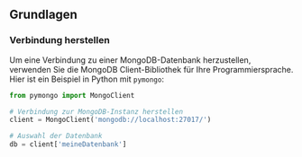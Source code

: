 
## Grundlagen

### Verbindung herstellen

Um eine Verbindung zu einer MongoDB-Datenbank herzustellen, verwenden Sie die MongoDB Client-Bibliothek für Ihre Programmiersprache. Hier ist ein Beispiel in Python mit `pymongo`:

```python
from pymongo import MongoClient

# Verbindung zur MongoDB-Instanz herstellen
client = MongoClient('mongodb://localhost:27017/')

# Auswahl der Datenbank
db = client['meineDatenbank']

